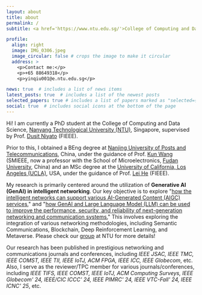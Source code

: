 ```yaml
---
layout: about
title: about
permalink: /
subtitle: <a href='https://www.ntu.edu.sg/'>College of Computing and Data Science, Nanyang Technological University, Singapore</a>.

profile:
  align: right
  image: IMG_0306.jpeg
  image_circular: false # crops the image to make it circular
  address: >
    <p>Contact me:</p>
    <p>+65 88649318</p>
    <p>yinqiu001@e.ntu.edu.sg</p>

news: true  # includes a list of news items
latest_posts: true  # includes a list of the newest posts
selected_papers: true # includes a list of papers marked as "selected={true}"
social: true  # includes social icons at the bottom of the page
---
```


Hi! I am currently a PhD student at the College of Computing and Data Science, [Nanyang Technological University (NTU)](https://www.ntu.edu.sg/), Singapore, supervised by Prof. [Dusit Niyato](https://personal.ntu.edu.sg/dniyato/) (FIEEE).

Prior to this, I obtained a BEng degree at [Nanjing University of Posts and Telecommunications](https://www.njupt.edu.cn/), China, under the guidance of Prof. [Kun Wang](http://eda.ee.ucla.edu/people/kun-wang/index.html) (SMIEEE, now a professor with the School of Microelectronics, [Fudan University](https://www.fudan.edu.cn/en/), China) and an MSc degree at the [University of California, Los Angeles (UCLA)](https://www.ucla.edu/), USA, under the guidance of Prof. [Lei He](http://eda.ee.ucla.edu/) (FIEEE).

My research is primarily centered around the utilization of **Generative AI (GenAI) in intelligent networking**. Our key objective is to explore "[how the intelligent networks can support various AI-Generated Content (AIGC) services]()," and "[how GenAI and Large Language Model (LLM) can be used to improve the performance, security, and reliability of next-generation networking and communication systems.]()" This involves exploring the integration of various networking methodologies, including Semantic Communications, Blockchain, Deep Reinforcement Learning, and Metaverse. Please check our [group](https://hongyangdu.github.io/GAINET/) at NTU for more details!

Our research has been published in prestigious networking and communications journals and conferences, including *IEEE JSAC, IEEE TMC, IEEE COMST, IEEE TII, IEEE IoTJ, ACM FPGA, IEEE ICC, IEEE Globecom*, etc. Also, I serve as the reviewer/TPC member for various journals/conferences, including *IEEE TIFS, IEEE COMST, IEEE IoTJ, ACM Computing Surveys, IEEE Globecom' 24, IEEE/CIC ICCC' 24, IEEE PIMRC' 24, IEEE VTC-Fall' 24, IEEE ICNC' 25*, etc.

